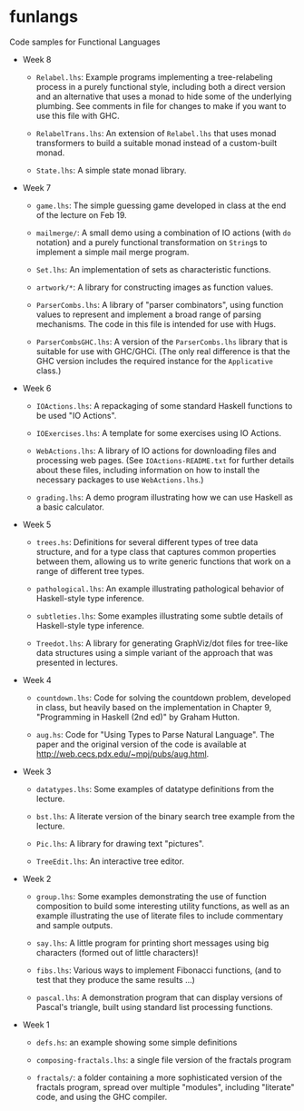 # funlangs
Code samples for Functional Languages

* Week 8

  - `Relabel.lhs`: Example programs implementing a tree-relabeling
    process in a purely functional style, including both a direct
    version and an alternative that uses a monad to hide some of
    the underlying plumbing.  See comments in file for changes to
    make if you want to use this file with GHC.

  - `RelabelTrans.lhs`: An extension of `Relabel.lhs` that uses
    monad transformers to build a suitable monad instead of a
    custom-built monad.

  - `State.lhs`: A simple state monad library.

* Week 7

  - `game.lhs`: The simple guessing game developed in class at
    the end of the lecture on Feb 19.

  - `mailmerge/`: A small demo using a combination of IO actions
    (with `do` notation) and a purely functional transformation
    on `String`s to implement a simple mail merge program.

  - `Set.lhs`: An implementation of sets as characteristic
    functions.

  - `artwork/*`: A library for constructing images as function
    values.

  - `ParserCombs.lhs`: A library of "parser combinators", using
    function values to represent and implement a broad range of
    parsing mechanisms.  The code in this file is intended for
    use with Hugs.

  - `ParserCombsGHC.lhs`: A version of the `ParserCombs.lhs`
    library that is suitable for use with GHC/GHCi.  (The only
    real difference is that the GHC version includes the required
    instance for the `Applicative` class.)

* Week 6

  - `IOActions.lhs`: A repackaging of some standard Haskell
    functions to be used "IO Actions".

  - `IOExercises.lhs`: A template for some exercises using
    IO Actions.

  - `WebActions.lhs`: A library of IO actions for downloading
    files and processing web pages.  (See `IOActions-README.txt`
    for further details about these files, including information
    on how to install the necessary packages to use
    `WebActions.lhs`.)

  - `grading.lhs`: A demo program illustrating how we
    can use Haskell as a basic calculator.

* Week 5

  - `trees.hs`: Definitions for several different types of
    tree data structure, and for a type class that captures
    common properties between them, allowing us to write
    generic functions that work on a range of different tree
    types.

  - `pathological.lhs`: An example illustrating pathological
    behavior of Haskell-style type inference.

  - `subtleties.lhs`: Some examples illustrating some subtle
    details of Haskell-style type inference.

  - `Treedot.lhs`: A library for generating GraphViz/dot files
    for tree-like data structures using a simple variant of the
    approach that was presented in lectures.

* Week 4

  - `countdown.lhs`:  Code for solving the countdown problem,
    developed in class, but heavily based on the implementation
    in Chapter 9, "Programming in Haskell (2nd ed)" by Graham
    Hutton.

  - `aug.hs`: Code for "Using Types to Parse Natural Language".
    The paper and the original version of the code is available
    at http://web.cecs.pdx.edu/~mpj/pubs/aug.html.

* Week 3

  - `datatypes.lhs`: Some examples of datatype definitions
    from the lecture.

  - `bst.lhs`: A literate version of the binary search tree
    example from the lecture.

  - `Pic.lhs`: A library for drawing text "pictures".

  - `TreeEdit.lhs`: An interactive tree editor.

* Week 2

  - `group.lhs`: Some examples demonstrating the use of
    function composition to build some interesting utility
    functions, as well as an example illustrating the use
    of literate files to include commentary and sample
    outputs.

  - `say.lhs`: A little program for printing short messages
    using big characters (formed out of little characters)!

  - `fibs.lhs`: Various ways to implement Fibonacci functions,
    (and to test that they produce the same results ...)

  - `pascal.lhs`: A demonstration program that can display
    versions of Pascal's triangle, built using standard list
    processing functions.

* Week 1

  - `defs.hs`: an example showing some simple definitions

  - `composing-fractals.lhs`: a single file version of the
    fractals program

  - `fractals/`: a folder containing a more sophisticated
    version of the fractals program, spread over multiple
    "modules", including "literate" code, and using the
    GHC compiler.


